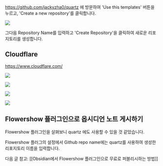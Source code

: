 
https://github.com/jackyzha0/quartz 에 방문하여 'Use this templates' 버튼을 누르고, 'Create a new repository'를 클릭합니다.

![](https://i.imgur.com/CAm8vQT.png)

그다음 Repository Name를 입력하고 'Create Repository'을 클릭하여 새로운 리포지토리를 생성합니다.

## Cloudflare
https://www.cloudflare.com/

![](https://i.imgur.com/APujAJm.png)

![](https://i.imgur.com/QHFNQfT.png)

![](https://i.imgur.com/ZoiV2Pm.png)

![](https://i.imgur.com/Bp14LkG.png)


## Flowershow 플러그인으로 옵시디언 노트 게시하기
Flowershow 플러그인을 살펴보니 quartz 에도 사용할 수 있을 것 같았습니다.

Flowershow 플러그의 설정에서 Github repo name에는 quartz를 사용하여 생성한 리포지토리 이름을 입력합니다.

다음 글 참고:
[[Obsidian에서 Flowershow 플러그인으로 무료로 퍼블리시하는 방법]]

